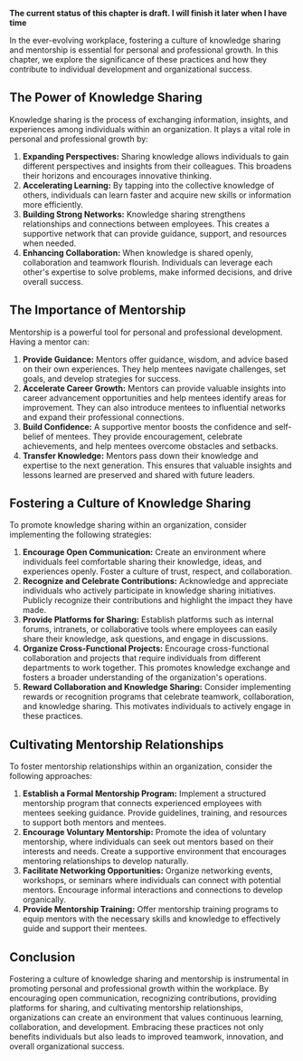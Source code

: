 **The current status of this chapter is draft. I will finish it later when I have time**

In the ever-evolving workplace, fostering a culture of knowledge sharing and mentorship is essential for personal and professional growth. In this chapter, we explore the significance of these practices and how they contribute to individual development and organizational success.

The Power of Knowledge Sharing
------------------------------

Knowledge sharing is the process of exchanging information, insights, and experiences among individuals within an organization. It plays a vital role in personal and professional growth by:

1. **Expanding Perspectives:** Sharing knowledge allows individuals to gain different perspectives and insights from their colleagues. This broadens their horizons and encourages innovative thinking.
2. **Accelerating Learning:** By tapping into the collective knowledge of others, individuals can learn faster and acquire new skills or information more efficiently.
3. **Building Strong Networks:** Knowledge sharing strengthens relationships and connections between employees. This creates a supportive network that can provide guidance, support, and resources when needed.
4. **Enhancing Collaboration:** When knowledge is shared openly, collaboration and teamwork flourish. Individuals can leverage each other's expertise to solve problems, make informed decisions, and drive overall success.

The Importance of Mentorship
----------------------------

Mentorship is a powerful tool for personal and professional development. Having a mentor can:

1. **Provide Guidance:** Mentors offer guidance, wisdom, and advice based on their own experiences. They help mentees navigate challenges, set goals, and develop strategies for success.
2. **Accelerate Career Growth:** Mentors can provide valuable insights into career advancement opportunities and help mentees identify areas for improvement. They can also introduce mentees to influential networks and expand their professional connections.
3. **Build Confidence:** A supportive mentor boosts the confidence and self-belief of mentees. They provide encouragement, celebrate achievements, and help mentees overcome obstacles and setbacks.
4. **Transfer Knowledge:** Mentors pass down their knowledge and expertise to the next generation. This ensures that valuable insights and lessons learned are preserved and shared with future leaders.

Fostering a Culture of Knowledge Sharing
----------------------------------------

To promote knowledge sharing within an organization, consider implementing the following strategies:

1. **Encourage Open Communication:** Create an environment where individuals feel comfortable sharing their knowledge, ideas, and experiences openly. Foster a culture of trust, respect, and collaboration.
2. **Recognize and Celebrate Contributions:** Acknowledge and appreciate individuals who actively participate in knowledge sharing initiatives. Publicly recognize their contributions and highlight the impact they have made.
3. **Provide Platforms for Sharing:** Establish platforms such as internal forums, intranets, or collaborative tools where employees can easily share their knowledge, ask questions, and engage in discussions.
4. **Organize Cross-Functional Projects:** Encourage cross-functional collaboration and projects that require individuals from different departments to work together. This promotes knowledge exchange and fosters a broader understanding of the organization's operations.
5. **Reward Collaboration and Knowledge Sharing:** Consider implementing rewards or recognition programs that celebrate teamwork, collaboration, and knowledge sharing. This motivates individuals to actively engage in these practices.

Cultivating Mentorship Relationships
------------------------------------

To foster mentorship relationships within an organization, consider the following approaches:

1. **Establish a Formal Mentorship Program:** Implement a structured mentorship program that connects experienced employees with mentees seeking guidance. Provide guidelines, training, and resources to support both mentors and mentees.
2. **Encourage Voluntary Mentorship:** Promote the idea of voluntary mentorship, where individuals can seek out mentors based on their interests and needs. Create a supportive environment that encourages mentoring relationships to develop naturally.
3. **Facilitate Networking Opportunities:** Organize networking events, workshops, or seminars where individuals can connect with potential mentors. Encourage informal interactions and connections to develop organically.
4. **Provide Mentorship Training:** Offer mentorship training programs to equip mentors with the necessary skills and knowledge to effectively guide and support their mentees.

Conclusion
----------

Fostering a culture of knowledge sharing and mentorship is instrumental in promoting personal and professional growth within the workplace. By encouraging open communication, recognizing contributions, providing platforms for sharing, and cultivating mentorship relationships, organizations can create an environment that values continuous learning, collaboration, and development. Embracing these practices not only benefits individuals but also leads to improved teamwork, innovation, and overall organizational success.
